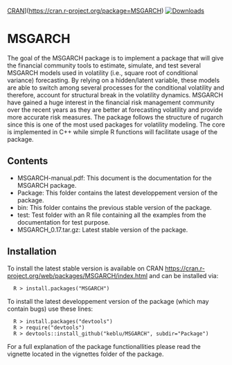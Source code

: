 [CRAN](http://www.r-pkg.org/badges/version/MSGARCH)](https://cran.r-project.org/package=MSGARCH) [![Downloads](http://cranlogs.r-pkg.org/badges/MSGARCH?color=brightgreen)](http://www.r-pkg.org/pkg/MSGARCH)
# MSGARCH
The goal of the MSGARCH package is to implement a package that will give the financial community tools to estimate,
simulate, and test several MSGARCH models used in volatility (i.e., square root of conditional variance) forecasting.
By relying on a hidden/latent variable, these models are able to switch among several processes for the conditional
volatility and therefore, account for structural break in the volatility dynamics. MSGARCH have gained a huge interest 
in the financial risk management community over the recent years as they are better at forecasting volatility and provide
more accurate risk measures. The package follows the structure of rugarch since this is one of the most used packages
for volatility modeling. The core is implemented in C++ while simple R functions will facilitate usage of the package.

## Contents
* MSGARCH-manual.pdf: This document is the documentation for the MSGARCH package.
* Package: This folder contains the latest developpement version of the package.
* bin: This folder contains the previous stable version of the package.
* test: Test folder with an R file containing all the examples from the documentation for test purpose.
* MSGARCH_0.17.tar.gz: Latest stable version of the package.

## Installation

To install the latest stable version is available on CRAN https://cran.r-project.org/web/packages/MSGARCH/index.html and can be installed via:

      R > install.packages("MSGARCH")
  
To install the latest developpement version of the package (which may contain bugs) use these lines:

      R > install.packages("devtools")
      R > require("devtools")
      R > devtools::install_github("keblu/MSGARCH", subdir="Package")
 
For a full explanation of the package functionallities please read the vignette located in the vignettes folder of the package.
